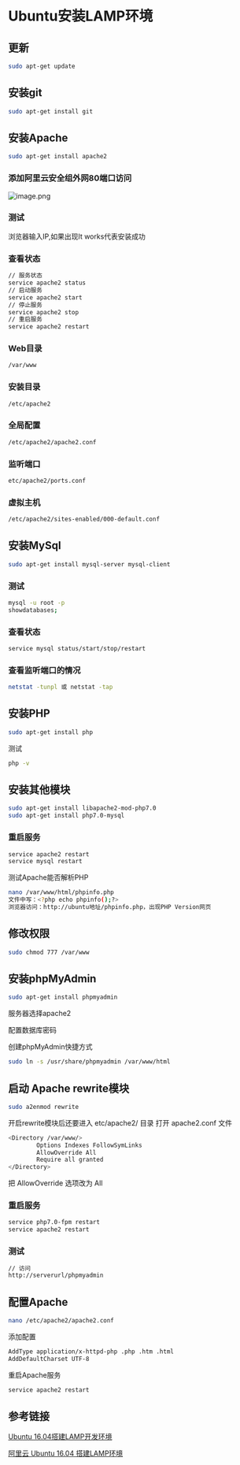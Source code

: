 # Ubuntu安装LAMP环境

## 更新

```sh
sudo apt-get update
```

## 安装git

```sh
sudo apt-get install git
```

## 安装Apache

```sh
sudo apt-get install apache2
```

### 添加阿里云安全组外网80端口访问

![image.png](https://upload-images.jianshu.io/upload_images/3947109-fc72e93e1a263173.png?imageMogr2/auto-orient/strip%7CimageView2/2/w/1240)

### 测试

浏览器输入IP,如果出现It works代表安装成功

### 查看状态

```sh
// 服务状态
service apache2 status
// 启动服务
service apache2 start
// 停止服务
service apache2 stop
// 重启服务
service apache2 restart
```

### Web目录

```sh
/var/www
```

### 安装目录

```sh
/etc/apache2
```

### 全局配置

```sh
/etc/apache2/apache2.conf
```

### 监听端口

```sh
etc/apache2/ports.conf
```

### 虚拟主机

```sh
/etc/apache2/sites-enabled/000-default.conf
```

## 安装MySql

```sh
sudo apt-get install mysql-server mysql-client
```

### 测试

```sh
mysql -u root -p
showdatabases;
```

### 查看状态

```sh
service mysql status/start/stop/restart
```

### 查看监听端口的情况

```sh
netstat -tunpl 或 netstat -tap
```

## 安装PHP

```sh
sudo apt-get install php
```

测试

```sh
php -v
```

## 安装其他模块

```sh
sudo apt-get install libapache2-mod-php7.0
sudo apt-get install php7.0-mysql
```

### 重启服务

```sh
service apache2 restart
service mysql restart
```

测试Apache能否解析PHP

```sh
nano /var/www/html/phpinfo.php
文件中写：<?php echo phpinfo();?>
浏览器访问：http://ubuntu地址/phpinfo.php，出现PHP Version网页
```

## 修改权限

```sh
sudo chmod 777 /var/www
```

## 安装phpMyAdmin

```sh
sudo apt-get install phpmyadmin
```

服务器选择apache2

配置数据库密码

创建phpMyAdmin快捷方式

```sh
sudo ln -s /usr/share/phpmyadmin /var/www/html
```

## 启动 Apache rewrite模块

```sh
sudo a2enmod rewrite
```

开启rewrite模块后还要进入 etc/apache2/ 目录 打开 apache2.conf 文件

```sh
<Directory /var/www/>
        Options Indexes FollowSymLinks
        AllowOverride All
        Require all granted
</Directory>
```

把 AllowOverride 选项改为 All

### 重启服务

```sh
service php7.0-fpm restart
service apache2 restart
```

### 测试

```sh
// 访问
http://serverurl/phpmyadmin
```

## 配置Apache

```sh
nano /etc/apache2/apache2.conf
```

添加配置

```sh
AddType application/x-httpd-php .php .htm .html
AddDefaultCharset UTF-8
```

重启Apache服务

```sh
service apache2 restart
```

## 参考链接

[Ubuntu 16.04搭建LAMP开发环境](https://www.linuxidc.com/Linux/2016-10/136327.htm)

[阿里云 Ubuntu 16.04 搭建LAMP环境](http://www.mamicode.com/info-detail-2073578.html)
